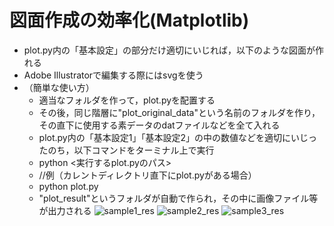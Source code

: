 # 図面作成の効率化(Matplotlib)
- plot.py内の「基本設定」の部分だけ適切にいじれば，以下のような図面が作れる
- Adobe Illustratorで編集する際にはsvgを使う
- （簡単な使い方）
  -  適当なフォルダを作って，plot.pyを配置する
  -  その後，同じ階層に"plot_original_data"という名前のフォルダを作り，その直下に使用する素データのdatファイルなどを全て入れる
  -  plot.py内の「基本設定1」「基本設定2」の中の数値などを適切にいじったのち，以下コマンドをターミナル上で実行
    -  python <実行するplot.pyのパス>
    -  //例（カレントディレクトリ直下にplot.pyがある場合）
    -  python plot.py
  -  "plot_result"というフォルダが自動で作られ，その中に画像ファイル等が出力される
![sample1_res](https://github.com/user-attachments/assets/f027bc17-8276-4903-8b0d-8fdd14f64601)
![sample2_res](https://github.com/user-attachments/assets/bd22881b-4e59-4c29-9611-b884a5160061)
![sample3_res](https://github.com/user-attachments/assets/bdb00110-0414-4c76-8fd1-4637a8a87ad8)

